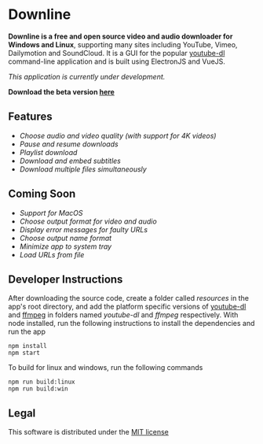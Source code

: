 # Downline
**Downline is a free and open source video and audio downloader for Windows and Linux**, supporting many sites including YouTube, Vimeo, Dailymotion and SoundCloud.
It is a GUI for the popular [youtube-dl](https://rg3.github.io/youtube-dl/) command-line application and is built using ElectronJS and VueJS.

_This application is currently under development._

**Download the beta version [here](https://github.com/jarbun/downline/releases)**

## Features
* _Choose audio and video quality (with support for 4K videos)_
* _Pause and resume downloads_
* _Playlist download_
* _Download and embed subtitles_
* _Download multiple files simultaneously_

## Coming Soon
* _Support for MacOS_
* _Choose output format for video and audio_
* _Display error messages for faulty URLs_
* _Choose output name format_
* _Minimize app to system tray_
* _Load URLs from file_

## Developer Instructions
After downloading the source code, create a folder called _resources_ in the app's root directory, and add the platform specific versions of [youtube-dl]( https://rg3.github.io/youtube-dl/download.html) and [ffmpeg](http://ffmpeg.org/download.html) in folders named _youtube-dl_ and _ffmpeg_ respectively. With node installed, run the following instructions to install the dependencies and run the app
```
npm install
npm start
```
To build for linux and windows, run the following commands
```
npm run build:linux
npm run build:win
```

## Legal
This software is distributed under the [MIT license](https://github.com/jarbun/downline/blob/master/LICENSE)
